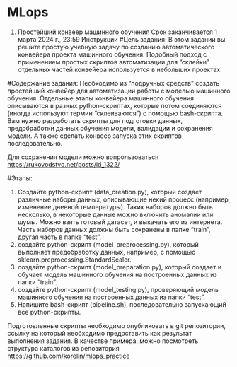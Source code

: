 # MLops
1. Простейший конвеер машинного обучения
Срок заканчивается 1 марта 2024 г., 23:59
Инструкции
#Цель задания:
В этом задании вы решите простую учебную задачу по созданию автоматического конвейера проекта машинного обучения.  Подобный подход с применением простых скриптов автоматизации для “склейки” отдельных частей конвейера используется в небольших проектах.

#Содержание задания:
Необходимо из “подручных средств” создать простейший конвейер для автоматизации работы с моделью машинного обучения. Отдельные этапы конвейера машинного обучения описываются в разных python–скриптах, которые потом соединяются (иногда используют термин “склеиваются”) с помощью bash-скрипта. Вам нужно разработать скрипты для подготовки данных, предобработки данных обучения модели, валидации и сохранения модели. А также сделать конвеер запуска этих скриптов последовательно.

Для сохранения модели можно вопрользоваться https://rukovodstvo.net/posts/id_1322/

#Этапы:
1.	Создайте python-скрипт (data_creation.py), который создает различные наборы данных, описывающие некий процесс (например, изменение дневной температуры). Таких наборов должно быть несколько, в некоторые данные можно включить аномалии или шумы. Можно взять готовый датасет, и выкачать его из интернета. Часть наборов данных должны быть сохранены в папке “train”, другая часть в папке “test”.
2.	создайте python-скрипт (model_preprocessing.py), который выполняет предобработку данных, например, с помощью sklearn.preprocessing.StandardScaler.
3.	создайте python-скрипт (model_preparation.py), который создает и обучает модель машинного обучения на построенных данных из папки “train”.
4.	создайте python-скрипт (model_testing.py), проверяющий модель машинного обучения на построенных данных из папки “test”.
5.	Напишите bash-скрипт (pipeline.sh), последовательно запускающий все python-скрипты.

Подготовленные скрипты необходимо опубликовать в git репозитории, ссылку на который необходимо предоставить как результат выполнения задания.
В качестве примера, можно посмотреть структура каталогов из репозитория https://github.com/korelin/mlops_practice

